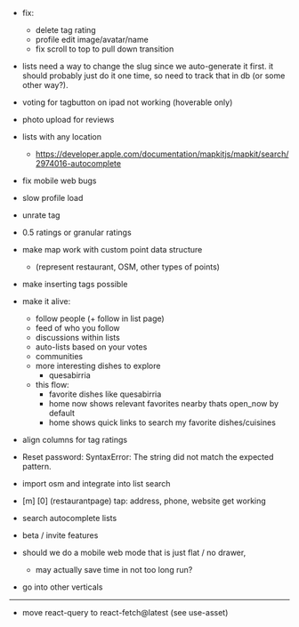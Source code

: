 - fix:
    - delete tag rating
    - profile edit image/avatar/name
    - fix scroll to top to pull down transition

- lists need a way to change the slug since we auto-generate it first. it should probably just do it one time, so need to track that in db (or some other way?).

- voting for tagbutton on ipad not working (hoverable only)

- photo upload for reviews

- lists with any location
    - https://developer.apple.com/documentation/mapkitjs/mapkit/search/2974016-autocomplete
- fix mobile web bugs
- slow profile load
- unrate tag
- 0.5 ratings or granular ratings
- make map work with custom point data structure
    - (represent restaurant, OSM, other types of points)
- make inserting tags possible
- make it alive:
    - follow people (+ follow in list page)
    - feed of who you follow
    - discussions within lists
    - auto-lists based on your votes
    - communities
    - more interesting dishes to explore
        - quesabirria
    - this flow:
        - favorite dishes like quesabirria
        - home now shows relevant favorites nearby thats open_now by default
        - home shows quick links to search my favorite dishes/cuisines
- align columns for tag ratings
- Reset password: SyntaxError: The string did not match the expected pattern.
- import osm and integrate into list search

- [m] [0] (restaurantpage) tap: address, phone, website get working
- search autocomplete lists
- beta / invite features
- should we do a mobile web mode that is just flat / no drawer,
    - may actually save time in not too long run?

- go into other verticals

---

- move react-query to react-fetch@latest (see use-asset)
